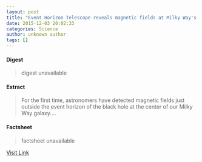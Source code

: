 ```yaml
---
layout: post
title: "Event Horizon Telescope reveals magnetic fields at Milky Way's central black hole"
date: 2015-12-03 20:02:33
categories: Science
author: unknown author
tags: []
---
```



#### Digest
>digest unavailable

#### Extract
>For the first time, astronomers have detected magnetic fields just outside the event horizon of the black hole at the center of our Milky Way galaxy....

#### Factsheet
>factsheet unavailable

[Visit Link](http://www.sciencedaily.com/releases/2015/12/151203150233.htm)



